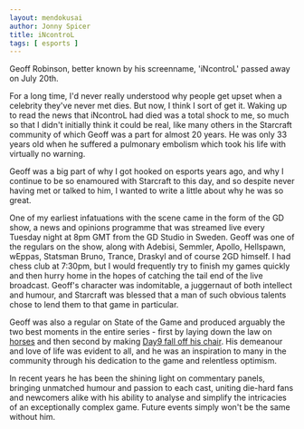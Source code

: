 ```yaml
---
layout: mendokusai
author: Jonny Spicer
title: iNcontroL
tags: [ esports ]
---
```

Geoff Robinson, better known by his screenname, 'iNcontroL' passed away on July 20th.

For a long time, I'd never really understood why people get upset when a celebrity they've never met dies. But now, I think I sort of get it. Waking up to read the news that iNcontroL had died was a total shock to me, so much so that I didn't initially think it could be real, like many others in the Starcraft community of which Geoff was a part for almost 20 years. He was only 33 years old when he suffered a pulmonary embolism which took his life with virtually no warning.

Geoff was a big part of why I got hooked on esports years ago, and why I continue to be so enamoured with Starcraft to this day, and so despite never having met or talked to him, I wanted to write a little about why he was so great.

One of my earliest infatuations with the scene came in the form of the GD show, a news and opinions programme that was streamed live every Tuesday night at 8pm GMT from the GD Studio in Sweden. Geoff was one of the
regulars on the show, along with Adebisi, Semmler, Apollo, Hellspawn, wEppas, Statsman Bruno, Trance, Draskyl and of course 2GD himself. I had chess club at 7:30pm, but I would frequently try to finish my games quickly and then hurry home in the hopes of catching the tail end of the live broadcast. Geoff's character was indomitable, a juggernaut of both intellect and humour, and Starcraft was blessed that a man of such
obvious talents chose to lend them to that game in particular.

Geoff was also a regular on State of the Game and produced arguably the two best moments in the entire series - first by laying down the law on [horses](https://www.youtube.com/watch?v=9iSb5-X_2do&t=1s) and then second by making [Day9 fall off his chair](https://www.youtube.com/watch?v=fEcsmUx8CzU). His demeanour and love of life was evident to all, and he was an inspiration to many in the community through his dedication to the game and relentless optimism.

In recent years he has been the shining light on commentary panels, bringing unmatched humour and passion to each cast, uniting die-hard fans and newcomers alike with his ability to analyse and simplify the intricacies of an exceptionally complex game. Future events simply won't be the same without him.
